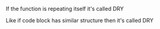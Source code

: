If the function is repeating itself it's called DRY

Like if code block has similar structure then it's called DRY

